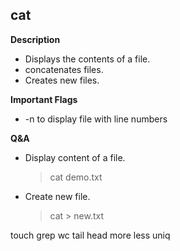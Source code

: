 ## cat

**Description**
 - Displays the contents of a file.
 - concatenates files.
 - Creates new files.

**Important Flags**
 - -n to display file with line numbers

**Q&A**
- Display content of a file.
  > cat demo.txt
- Create new file.
  > cat > new.txt


touch
grep
wc
tail
head
more
less
uniq
